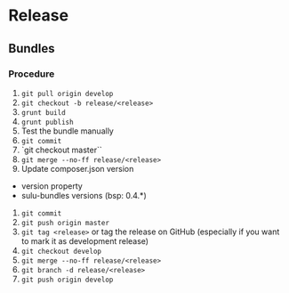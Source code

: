 # Release

## Bundles

### Procedure

1. `git pull origin develop`
1. `git checkout -b release/<release>`
1. `grunt build`
1. `grunt publish`
1. Test the bundle manually
1. `git commit`
1. `git checkout master``
1. `git merge --no-ff release/<release>`
1. Update composer.json version
  * version property
  * sulu-bundles versions (bsp: 0.4.*)
1. `git commit`
1. `git push origin master`
1. `git tag <release>` or tag the release on GitHub (especially if you want to mark it as development release)
1. `git checkout develop`
1. `git merge --no-ff release/<release>`
1. `git branch -d release/<release>`
1. `git push origin develop`
